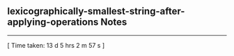 <h2>lexicographically-smallest-string-after-applying-operations Notes</h2><hr>[ Time taken: 13 d 5 hrs 2 m 57 s ]
